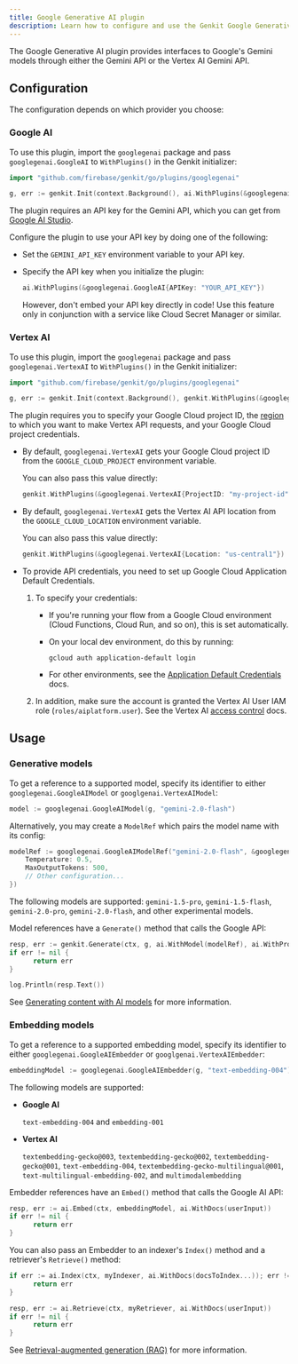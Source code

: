 ```yaml
---
title: Google Generative AI plugin
description: Learn how to configure and use the Genkit Google Generative AI plugin for Go to access Gemini models via the Gemini API or Vertex AI API.
---
```


The Google Generative AI plugin provides interfaces to Google's Gemini models through either the Gemini API or the Vertex AI Gemini API.

## Configuration

The configuration depends on which provider you choose:

### Google AI

To use this plugin, import the `googlegenai` package and pass 
`googlegenai.GoogleAI` to `WithPlugins()` in the Genkit initializer:

```go
import "github.com/firebase/genkit/go/plugins/googlegenai"
```

```go
g, err := genkit.Init(context.Background(), ai.WithPlugins(&googlegenai.GoogleAI{}))
```

The plugin requires an API key for the Gemini API, which you can get from
[Google AI Studio](https://aistudio.google.com/app/apikey).

Configure the plugin to use your API key by doing one of the following:

- Set the `GEMINI_API_KEY` environment variable to your API key.

- Specify the API key when you initialize the plugin:

  ```go
  ai.WithPlugins(&googlegenai.GoogleAI{APIKey: "YOUR_API_KEY"})
  ```

  However, don't embed your API key directly in code! Use this feature only
  in conjunction with a service like Cloud Secret Manager or similar.

### Vertex AI

To use this plugin, import the `googlegenai` package and pass
`googlegenai.VertexAI` to `WithPlugins()` in the Genkit initializer:

```go
import "github.com/firebase/genkit/go/plugins/googlegenai"
```

```go
g, err := genkit.Init(context.Background(), genkit.WithPlugins(&googlegenai.VertexAI{}))
```

The plugin requires you to specify your Google Cloud project ID, the
[region](https://cloud.google.com/vertex-ai/generative-ai/docs/learn/locations)
to which you want to make Vertex API requests, and your Google Cloud project
credentials.

- By default, `googlegenai.VertexAI` gets your Google Cloud project ID from the
  `GOOGLE_CLOUD_PROJECT` environment variable.

  You can also pass this value directly:

  ```go
  genkit.WithPlugins(&googlegenai.VertexAI{ProjectID: "my-project-id"})
  ```

- By default, `googlegenai.VertexAI` gets the Vertex AI API location from the
  `GOOGLE_CLOUD_LOCATION` environment variable.

  You can also pass this value directly:

  ```go
  genkit.WithPlugins(&googlegenai.VertexAI{Location: "us-central1"})
  ```

- To provide API credentials, you need to set up Google Cloud Application
  Default Credentials.

  1. To specify your credentials:

     - If you're running your flow from a Google Cloud environment (Cloud
       Functions, Cloud Run, and so on), this is set automatically.

     - On your local dev environment, do this by running:

       ```shell
       gcloud auth application-default login
       ```

     - For other environments, see the [Application Default Credentials](https://cloud.google.com/docs/authentication/provide-credentials-adc)
       docs.

  2. In addition, make sure the account is granted the Vertex AI User IAM role
     (`roles/aiplatform.user`). See the Vertex AI [access control](https://cloud.google.com/vertex-ai/generative-ai/docs/access-control)
     docs.

## Usage

### Generative models

To get a reference to a supported model, specify its identifier to
either `googlegenai.GoogleAIModel` or `googlgenai.VertexAIModel`:

```go
model := googlegenai.GoogleAIModel(g, "gemini-2.0-flash")
```

Alternatively, you may create a `ModelRef` which pairs the model name with its
config:

```go
modelRef := googlegenai.GoogleAIModelRef("gemini-2.0-flash", &googlegenai.GeminiConfig{
    Temperature: 0.5,
    MaxOutputTokens: 500,
    // Other configuration...
})
```

The following models are supported: `gemini-1.5-pro`, `gemini-1.5-flash`,
`gemini-2.0-pro`, `gemini-2.0-flash`, and other experimental models.

Model references have a `Generate()` method that calls the Google API:

```go
resp, err := genkit.Generate(ctx, g, ai.WithModel(modelRef), ai.WithPrompt("Tell me a joke."))
if err != nil {
      return err
}

log.Println(resp.Text())
```

See [Generating content with AI models](/go/docs/models) for more information.

### Embedding models

To get a reference to a supported embedding model, specify its identifier to
either `googlegenai.GoogleAIEmbedder` or `googlgenai.VertexAIEmbedder`:

```go
embeddingModel := googlegenai.GoogleAIEmbedder(g, "text-embedding-004")
```

The following models are supported:

- **Google AI**

  `text-embedding-004` and `embedding-001`

- **Vertex AI**

  `textembedding-gecko@003`, `textembedding-gecko@002`, 
  `textembedding-gecko@001`, `text-embedding-004`,
  `textembedding-gecko-multilingual@001`, `text-multilingual-embedding-002`, 
  and `multimodalembedding`

Embedder references have an `Embed()` method that calls the Google AI API:

```go
resp, err := ai.Embed(ctx, embeddingModel, ai.WithDocs(userInput))
if err != nil {
      return err
}
```

You can also pass an Embedder to an indexer's `Index()` method and a retriever's
`Retrieve()` method:

```go
if err := ai.Index(ctx, myIndexer, ai.WithDocs(docsToIndex...)); err != nil {
      return err
}
```

```go
resp, err := ai.Retrieve(ctx, myRetriever, ai.WithDocs(userInput))
if err != nil {
      return err
}
```

See [Retrieval-augmented generation (RAG)](/go/docs/rag) for more information.